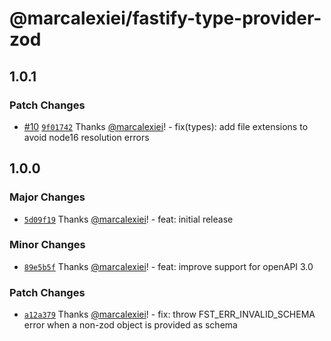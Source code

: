 # @marcalexiei/fastify-type-provider-zod

## 1.0.1

### Patch Changes

- [#10](https://github.com/marcalexiei/fastify-type-provider-zod/pull/10) [`9f01742`](https://github.com/marcalexiei/fastify-type-provider-zod/commit/9f017426e8814ae05fcb293b16eb4acdf5e9ca31) Thanks [@marcalexiei](https://github.com/marcalexiei)! - fix(types): add file extensions to avoid node16 resolution errors

## 1.0.0

### Major Changes

- [`5d09f19`](https://github.com/marcalexiei/fastify-type-provider-zod/commit/5d09f19e161b8d51668c77e513609ba0681c9b57) Thanks [@marcalexiei](https://github.com/marcalexiei)! - feat: initial release

### Minor Changes

- [`89e5b5f`](https://github.com/marcalexiei/fastify-type-provider-zod/commit/89e5b5fcae72311667accb765bd795ebfcb38fd8) Thanks [@marcalexiei](https://github.com/marcalexiei)! - feat: improve support for openAPI 3.0

### Patch Changes

- [`a12a379`](https://github.com/marcalexiei/fastify-type-provider-zod/commit/a12a379c5fa706d2cfc63ad712c93e82b36d3474) Thanks [@marcalexiei](https://github.com/marcalexiei)! - fix: throw FST_ERR_INVALID_SCHEMA error when a non-zod object is provided as schema
